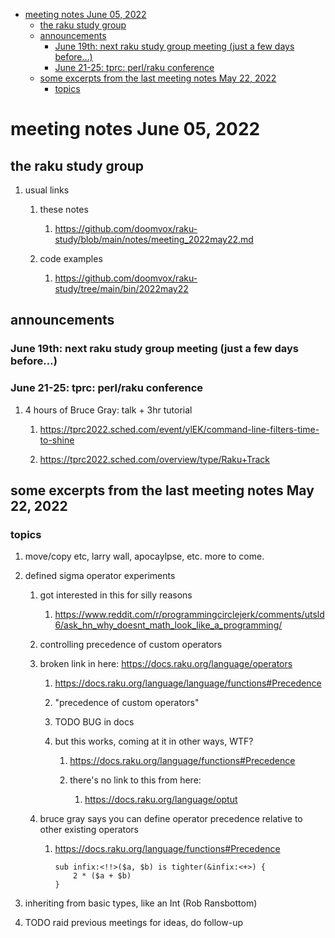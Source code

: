 - [meeting notes June 05, 2022](#org60399de)
  - [the raku study group](#orgbf91743)
  - [announcements](#orgd7b4a49)
    - [June 19th: next raku study group meeting (just a few days before&#x2026;)](#org51b5b83)
    - [June 21-25: tprc: perl/raku conference](#orged554ac)
  - [some excerpts from the last meeting notes May 22, 2022](#orgbae1ebc)
    - [topics](#orga4a7c20)


<a id="org60399de"></a>

# meeting notes June 05, 2022


<a id="orgbf91743"></a>

## the raku study group

1.  usual links

    1.  these notes
    
        1.  <https://github.com/doomvox/raku-study/blob/main/notes/meeting_2022may22.md>
    
    2.  code examples
    
        1.  <https://github.com/doomvox/raku-study/tree/main/bin/2022may22>


<a id="orgd7b4a49"></a>

## announcements


<a id="org51b5b83"></a>

### June 19th: next raku study group meeting (just a few days before&#x2026;)


<a id="orged554ac"></a>

### June 21-25: tprc: perl/raku conference

1.  4 hours of Bruce Gray: talk + 3hr tutorial

    1.  <https://tprc2022.sched.com/event/ylEK/command-line-filters-time-to-shine>
    
    2.  <https://tprc2022.sched.com/overview/type/Raku+Track>


<a id="orgbae1ebc"></a>

## some excerpts from the last meeting notes May 22, 2022


<a id="orga4a7c20"></a>

### topics

1.  move/copy etc, larry wall, apocaylpse, etc.  more to come.

2.  defined sigma operator experiments

    1.  got interested in this for silly reasons
    
        1.  <https://www.reddit.com/r/programmingcirclejerk/comments/utsld6/ask_hn_why_doesnt_math_look_like_a_programming/>
    
    2.  controlling precedence of custom operators
    
    3.  broken link in here: <https://docs.raku.org/language/operators>
    
        1.  <https://docs.raku.org/language/language/functions#Precedence>
        
        2.  "precedence of custom operators"
        
        3.  TODO BUG in docs
        
        4.  but this works, coming at it in other ways, WTF?
        
            1.  <https://docs.raku.org/language/functions#Precedence>
            
            2.  there's no link to this from here:
            
                1.  <https://docs.raku.org/language/optut>
    
    4.  bruce gray says you can define operator precedence relative to other existing operators
    
        1.  <https://docs.raku.org/language/functions#Precedence>
        
            ```perl6
            sub infix:<!!>($a, $b) is tighter(&infix:<+>) {
                2 * ($a + $b)
            }
            ```

3.  inheriting from basic types, like an Int (Rob Ransbottom)

4.  TODO raid previous meetings for ideas, do follow-up
